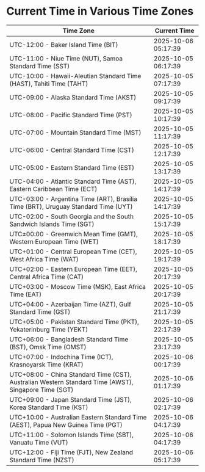 # Current Time in Various Time Zones

| Time Zone | Current Time |
|-----------|--------------|
| UTC-12:00 - Baker Island Time (BIT) | 2025-10-06 05:17:39 |
| UTC-11:00 - Niue Time (NUT), Samoa Standard Time (SST) | 2025-10-05 06:17:39 |
| UTC-10:00 - Hawaii-Aleutian Standard Time (HAST), Tahiti Time (TAHT) | 2025-10-05 07:17:39 |
| UTC-09:00 - Alaska Standard Time (AKST) | 2025-10-05 09:17:39 |
| UTC-08:00 - Pacific Standard Time (PST) | 2025-10-05 10:17:39 |
| UTC-07:00 - Mountain Standard Time (MST) | 2025-10-05 11:17:39 |
| UTC-06:00 - Central Standard Time (CST) | 2025-10-05 12:17:39 |
| UTC-05:00 - Eastern Standard Time (EST) | 2025-10-05 13:17:39 |
| UTC-04:00 - Atlantic Standard Time (AST), Eastern Caribbean Time (ECT) | 2025-10-05 14:17:39 |
| UTC-03:00 - Argentina Time (ART), Brasília Time (BRT), Uruguay Standard Time (UYT) | 2025-10-05 14:17:39 |
| UTC-02:00 - South Georgia and the South Sandwich Islands Time (SGT) | 2025-10-05 15:17:39 |
| UTC±00:00 - Greenwich Mean Time (GMT), Western European Time (WET) | 2025-10-05 18:17:39 |
| UTC+01:00 - Central European Time (CET), West Africa Time (WAT) | 2025-10-05 19:17:39 |
| UTC+02:00 - Eastern European Time (EET), Central Africa Time (CAT) | 2025-10-05 20:17:39 |
| UTC+03:00 - Moscow Time (MSK), East Africa Time (EAT) | 2025-10-05 20:17:39 |
| UTC+04:00 - Azerbaijan Time (AZT), Gulf Standard Time (GST) | 2025-10-05 21:17:39 |
| UTC+05:00 - Pakistan Standard Time (PKT), Yekaterinburg Time (YEKT) | 2025-10-05 22:17:39 |
| UTC+06:00 - Bangladesh Standard Time (BST), Omsk Time (OMST) | 2025-10-05 23:17:39 |
| UTC+07:00 - Indochina Time (ICT), Krasnoyarsk Time (KRAT) | 2025-10-06 00:17:39 |
| UTC+08:00 - China Standard Time (CST), Australian Western Standard Time (AWST), Singapore Time (SGT) | 2025-10-06 01:17:39 |
| UTC+09:00 - Japan Standard Time (JST), Korea Standard Time (KST) | 2025-10-06 02:17:39 |
| UTC+10:00 - Australian Eastern Standard Time (AEST), Papua New Guinea Time (PGT) | 2025-10-06 04:17:39 |
| UTC+11:00 - Solomon Islands Time (SBT), Vanuatu Time (VUT) | 2025-10-06 04:17:39 |
| UTC+12:00 - Fiji Time (FJT), New Zealand Standard Time (NZST) | 2025-10-06 05:17:39 |
